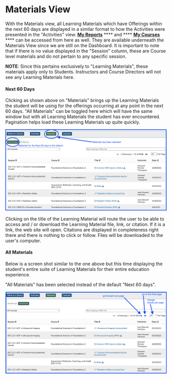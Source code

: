 # Materials View

With the Materials view, all Learning Materials which have Offerings within the next 60 days are displayed in a similar format to how the Activities were presented in the "Activities" view. [**My Reports**](https://iliosproject.gitbook.io/ilios-user-guide/dashboard/my-reports) **** and **** [**My Courses**](https://iliosproject.gitbook.io/ilios-user-guide/dashboard/my-courses) **** can be accessed from here as well. They are available underneath the Materials View since we are still on the Dashboard. It is important to note that if there is no value displayed in the "Session" column, these are Course level materials and do not pertain to any specific session.

**NOTE**: Since this pertains exclusively to "Learning Materials", these materials apply only to Students. Instructors and Course Directors will not see any Learning Materials here.

#### Next 60 Days

Clicking as shown above on "Materials" brings up the Learning Materials the student will be using for the offerings occurring at any point in the next 60 days. "All Materials" can be toggled here which will have the same window but with all Learning Materials the student has ever encountered. Pagination helps load these Learning Materials up quite quickly.

![](<../.gitbook/assets/Screen Shot 2022-03-21 at 2.41.46 PM.png>)

Clicking on the title of the Learning Material will route the user to be able to access and / or download the Learning Material file, link, or citation. If it is a link, the web site will open. Citations are displayed in completeness right there and there is nothing to click or follow. Files will be downloaded to the user's computer.

#### All Materials

Below is a screen shot similar to the one above but this time displaying the student's entire suite of Learning Materials for their entire education experience.

"All Materials" has been selected instead of the default "Next 60 days".

![](<../.gitbook/assets/Screen Shot 2022-03-21 at 2.53.05 PM.png>)
